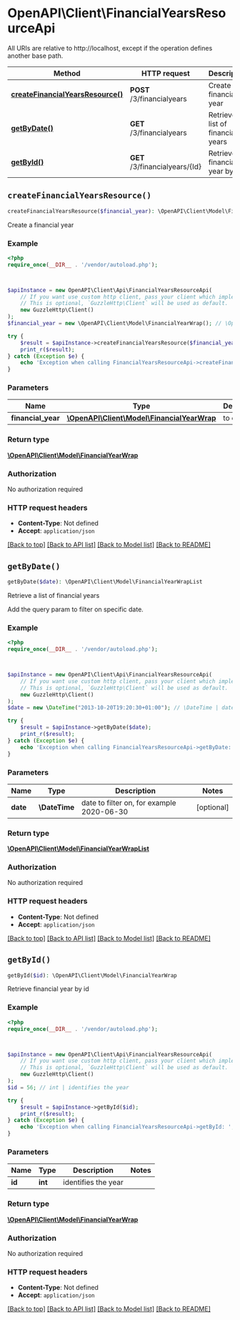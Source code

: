 # OpenAPI\Client\FinancialYearsResourceApi

All URIs are relative to http://localhost, except if the operation defines another base path.

| Method | HTTP request | Description |
| ------------- | ------------- | ------------- |
| [**createFinancialYearsResource()**](FinancialYearsResourceApi.md#createFinancialYearsResource) | **POST** /3/financialyears | Create a financial year |
| [**getByDate()**](FinancialYearsResourceApi.md#getByDate) | **GET** /3/financialyears | Retrieve a list of financial years |
| [**getById()**](FinancialYearsResourceApi.md#getById) | **GET** /3/financialyears/{Id} | Retrieve financial year by id |


## `createFinancialYearsResource()`

```php
createFinancialYearsResource($financial_year): \OpenAPI\Client\Model\FinancialYearWrap
```

Create a financial year

### Example

```php
<?php
require_once(__DIR__ . '/vendor/autoload.php');



$apiInstance = new OpenAPI\Client\Api\FinancialYearsResourceApi(
    // If you want use custom http client, pass your client which implements `GuzzleHttp\ClientInterface`.
    // This is optional, `GuzzleHttp\Client` will be used as default.
    new GuzzleHttp\Client()
);
$financial_year = new \OpenAPI\Client\Model\FinancialYearWrap(); // \OpenAPI\Client\Model\FinancialYearWrap | to create

try {
    $result = $apiInstance->createFinancialYearsResource($financial_year);
    print_r($result);
} catch (Exception $e) {
    echo 'Exception when calling FinancialYearsResourceApi->createFinancialYearsResource: ', $e->getMessage(), PHP_EOL;
}
```

### Parameters

| Name | Type | Description  | Notes |
| ------------- | ------------- | ------------- | ------------- |
| **financial_year** | [**\OpenAPI\Client\Model\FinancialYearWrap**](../Model/FinancialYearWrap.md)| to create | [optional] |

### Return type

[**\OpenAPI\Client\Model\FinancialYearWrap**](../Model/FinancialYearWrap.md)

### Authorization

No authorization required

### HTTP request headers

- **Content-Type**: Not defined
- **Accept**: `application/json`

[[Back to top]](#) [[Back to API list]](../../README.md#endpoints)
[[Back to Model list]](../../README.md#models)
[[Back to README]](../../README.md)

## `getByDate()`

```php
getByDate($date): \OpenAPI\Client\Model\FinancialYearWrapList
```

Retrieve a list of financial years

Add the query param to filter on specific date.

### Example

```php
<?php
require_once(__DIR__ . '/vendor/autoload.php');



$apiInstance = new OpenAPI\Client\Api\FinancialYearsResourceApi(
    // If you want use custom http client, pass your client which implements `GuzzleHttp\ClientInterface`.
    // This is optional, `GuzzleHttp\Client` will be used as default.
    new GuzzleHttp\Client()
);
$date = new \DateTime("2013-10-20T19:20:30+01:00"); // \DateTime | date to filter on, for example 2020-06-30

try {
    $result = $apiInstance->getByDate($date);
    print_r($result);
} catch (Exception $e) {
    echo 'Exception when calling FinancialYearsResourceApi->getByDate: ', $e->getMessage(), PHP_EOL;
}
```

### Parameters

| Name | Type | Description  | Notes |
| ------------- | ------------- | ------------- | ------------- |
| **date** | **\DateTime**| date to filter on, for example 2020-06-30 | [optional] |

### Return type

[**\OpenAPI\Client\Model\FinancialYearWrapList**](../Model/FinancialYearWrapList.md)

### Authorization

No authorization required

### HTTP request headers

- **Content-Type**: Not defined
- **Accept**: `application/json`

[[Back to top]](#) [[Back to API list]](../../README.md#endpoints)
[[Back to Model list]](../../README.md#models)
[[Back to README]](../../README.md)

## `getById()`

```php
getById($id): \OpenAPI\Client\Model\FinancialYearWrap
```

Retrieve financial year by id

### Example

```php
<?php
require_once(__DIR__ . '/vendor/autoload.php');



$apiInstance = new OpenAPI\Client\Api\FinancialYearsResourceApi(
    // If you want use custom http client, pass your client which implements `GuzzleHttp\ClientInterface`.
    // This is optional, `GuzzleHttp\Client` will be used as default.
    new GuzzleHttp\Client()
);
$id = 56; // int | identifies the year

try {
    $result = $apiInstance->getById($id);
    print_r($result);
} catch (Exception $e) {
    echo 'Exception when calling FinancialYearsResourceApi->getById: ', $e->getMessage(), PHP_EOL;
}
```

### Parameters

| Name | Type | Description  | Notes |
| ------------- | ------------- | ------------- | ------------- |
| **id** | **int**| identifies the year | |

### Return type

[**\OpenAPI\Client\Model\FinancialYearWrap**](../Model/FinancialYearWrap.md)

### Authorization

No authorization required

### HTTP request headers

- **Content-Type**: Not defined
- **Accept**: `application/json`

[[Back to top]](#) [[Back to API list]](../../README.md#endpoints)
[[Back to Model list]](../../README.md#models)
[[Back to README]](../../README.md)
